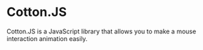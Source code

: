 # Cotton.JS
Cotton.JS is a JavaScript library that allows you to make a mouse interaction animation easily.

